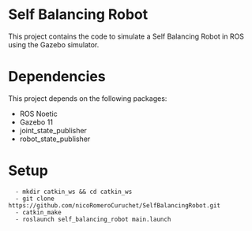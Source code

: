 # Self Balancing Robot

This project contains the code to simulate a Self Balancing Robot in ROS using the Gazebo simulator.

# Dependencies
This project depends on the following packages:

- ROS Noetic
- Gazebo 11
- joint_state_publisher
- robot_state_publisher

# Setup 

      - mkdir catkin_ws && cd catkin_ws
      - git clone https://github.com/nicoRomeroCuruchet/SelfBalancingRobot.git
      - catkin_make
      - roslaunch self_balancing_robot main.launch

